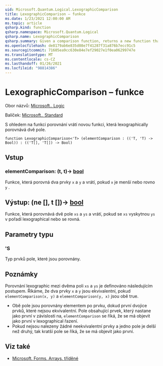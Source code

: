 ```yaml
---
uid: Microsoft.Quantum.Logical.LexographicComparison
title: LexographicComparison – funkce
ms.date: 1/23/2021 12:00:00 AM
ms.topic: article
qsharp.kind: function
qsharp.namespace: Microsoft.Quantum.Logical
qsharp.name: LexographicComparison
qsharp.summary: Given a comparison function, returns a new function that lexographically compares two arrays.
ms.openlocfilehash: de8179ab6e835d08e7f41287f31a876b7ecc91c5
ms.sourcegitcommit: 71605ea9cc630e84e7ef29027e1f0ea06299747e
ms.translationtype: MT
ms.contentlocale: cs-CZ
ms.lasthandoff: 01/26/2021
ms.locfileid: "98814386"
---
```

# <a name="lexographiccomparison-function"></a>LexographicComparison – funkce

Obor názvů: [Microsoft.. Logic](xref:Microsoft.Quantum.Logical)

Balíček: [Microsoft.. Standard](https://nuget.org/packages/Microsoft.Quantum.Standard)


S ohledem na funkci porovnání vrátí novou funkci, která lexographically porovnává dvě pole.

```qsharp
function LexographicComparison<'T> (elementComparison : (('T, 'T) -> Bool)) : (('T[], 'T[]) -> Bool)
```


## <a name="input"></a>Vstup

### <a name="elementcomparison--tt---bool"></a>elementComparison: (t, t)-> [bool](xref:microsoft.quantum.lang-ref.bool)

Funkce, která porovná dva prvky `x` a `y` a vrátí, pokud `x` je menší nebo rovno `y` .



## <a name="output--tt---bool"></a>Výstup: (ne [], t [])-> [bool](xref:microsoft.quantum.lang-ref.bool)

Funkce, která porovnává dvě pole `xs` a `ys` a vrátí, pokud se `xs` vyskytnou `ys` v pořadí lexographical nebo se rovná.

## <a name="type-parameters"></a>Parametry typu

### <a name="t"></a>'S

Typ prvků pole, které jsou porovnány.

## <a name="remarks"></a>Poznámky

Porovnání lexographic mezi dvěma poli `xs` a `ys` je definováno následujícím postupem. Říkáme, že dva prvky `x` a `y` jsou ekvivalentní, pokud `elementComparison(x, y)` a `elementComparison(y, x)` jsou obě true.

- Obě pole jsou porovnány elementem po prvku, dokud první dvojice prvků, které nejsou ekvivalentní. Pole obsahující prvek, který nastane jako první v závislosti na, `elementComparison` se říká, že se má objevit jako první v lexographical řazení.
- Pokud nejsou nalezeny žádné neekvivalentní prvky a jedno pole je delší než druhý, tak kratší pole se říká, že se má objevit jako první.

## <a name="see-also"></a>Viz také

- [Microsoft. Forms. Arrays. tříděné](xref:Microsoft.Quantum.Arrays.Sorted)